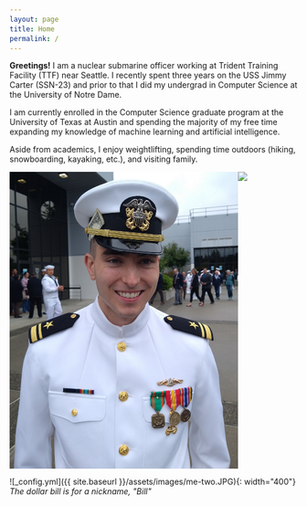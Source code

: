 ```yaml
---
layout: page
title: Home
permalink: /
---
```


**Greetings!** I am a nuclear submarine officer working at Trident Training Facility (TTF) near Seattle. I recently spent three years on the USS Jimmy Carter (SSN-23) and prior to that I did my undergrad in Computer Science at the University of Notre Dame.

I am currently enrolled in the Computer Science graduate program at the University of Texas at Austin and spending the majority of my free time expanding my knowledge of machine learning and artificial intelligence. 

Aside from academics, I enjoy weightlifting, spending time outdoors (hiking, snowboarding, kayaking, etc.), and visiting family. 

<div style="display:flex;">
  <img src="/assets/images/me-two.JPG" style="width:400px">
  <img src="/assets/images/me-one.HEIC" style="width:400px">
</div>

![_config.yml]({{ site.baseurl }}/assets/images/me-two.JPG){: width="400"}
*The dollar bill is for a nickname, "Bill"*

